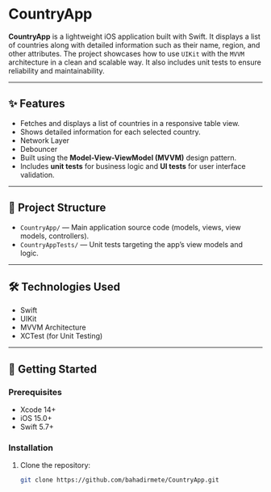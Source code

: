 # CountryApp

**CountryApp** is a lightweight iOS application built with Swift. It displays a list of countries along with detailed information such as their name, region, and other attributes. The project showcases how to use `UIKit` with the `MVVM` architecture in a clean and scalable way. It also includes unit tests to ensure reliability and maintainability.

---

## ✨ Features

- Fetches and displays a list of countries in a responsive table view.
- Shows detailed information for each selected country.
- Network Layer
- Debouncer
- Built using the **Model-View-ViewModel (MVVM)** design pattern.
- Includes **unit tests** for business logic and **UI tests** for user interface validation.


---

## 📁 Project Structure

- `CountryApp/` — Main application source code (models, views, view models, controllers).
- `CountryAppTests/` — Unit tests targeting the app’s view models and logic.

---

## 🛠️ Technologies Used

- Swift
- UIKit
- MVVM Architecture
- XCTest (for Unit Testing)

---

## 🚀 Getting Started

### Prerequisites

- Xcode 14+
- iOS 15.0+
- Swift 5.7+

### Installation

1. Clone the repository:
   ```bash
   git clone https://github.com/bahadirmete/CountryApp.git
